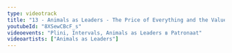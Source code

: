 ```yaml
---
type: videotrack
title: "13 - Animals as Leaders - The Price of Everything and the Value of Nothing"
youtubeId: "8XSewCBcF_s"
videoevents: "Plini, Intervals, Animals as Leaders в Patronaat"
videoartists: ["Animals as Leaders"]
---
```

